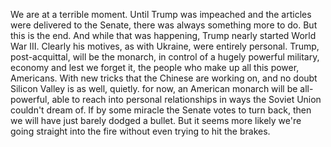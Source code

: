 We are at a terrible moment. Until Trump was impeached and the articles were delivered to the Senate, there was always something more to do. But this is the end. And while that was happening, Trump nearly started World War III. Clearly his motives, as with Ukraine, were entirely personal. Trump, post-acquittal, will be the monarch, in control of a hugely powerful military, economy and lest we forget it, the people who make up all this power, Americans. With new tricks that the Chinese are working on, and no doubt Silicon Valley is as well, quietly. for now, an American monarch will be all-powerful, able to reach into personal relationships in ways the Soviet Union couldn't dream of. If by some miracle the Senate votes to turn back, then we will have just barely dodged a bullet. But it seems more likely we're going straight into the fire without even trying to hit the brakes. 
